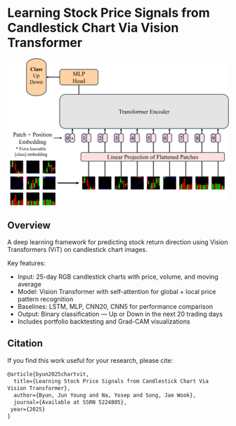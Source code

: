 # Learning Stock Price Signals from Candlestick Chart Via Vision Transformer

<p align="center">
  <img src="images/ViT_architecture.png" alt="ViT Architecture" width="600">
</p>

## Overview

A deep learning framework for predicting stock return direction using Vision Transformers (ViT) on candlestick chart images.

Key features:

- Input: 25-day RGB candlestick charts with price, volume, and moving average
- Model: Vision Transformer with self-attention for global + local price pattern recognition
- Baselines: LSTM, MLP, CNN20, CNN5 for performance comparison
- Output: Binary classification — Up or Down in the next 20 trading days
- Includes portfolio backtesting and Grad-CAM visualizations

## Citation 
If you find this work useful for your research, please cite:

```
@article{byun2025chartvit,
  title={Learning Stock Price Signals from Candlestick Chart Via Vision Transformer},
  author={Byun, Jun Young and Na, Yosep and Song, Jae Wook},
  journal={Available at SSRN 5224805},
 year={2025}
}
```
